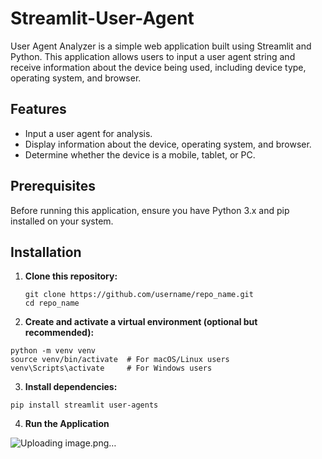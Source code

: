 # Streamlit-User-Agent

User Agent Analyzer is a simple web application built using Streamlit and Python. This application allows users to input a user agent string and receive information about the device being used, including device type, operating system, and browser.

## Features

- Input a user agent for analysis.
- Display information about the device, operating system, and browser.
- Determine whether the device is a mobile, tablet, or PC.

## Prerequisites

Before running this application, ensure you have Python 3.x and pip installed on your system.

## Installation

1. **Clone this repository:**
   ```
   git clone https://github.com/username/repo_name.git
   cd repo_name
   ```
2. **Create and activate a virtual environment (optional but recommended):**
  ```
  python -m venv venv
  source venv/bin/activate  # For macOS/Linux users
  venv\Scripts\activate     # For Windows users
  ```
3. **Install dependencies:**
  ```
  pip install streamlit user-agents
  ```

4. **Run the Application**

![Uploading image.png…]()
